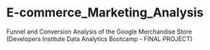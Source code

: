 # E-commerce_Marketing_Analysis
Funnel and Conversion Analysis of the Google Merchandise Store
(Developers Institute Data Analytics Bootcamp - FINAL PROJECT)
